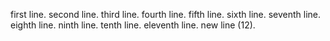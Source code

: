 first line.
second line.
third line.
fourth line.
fifth line.
sixth line.
seventh line.
eighth line.
ninth line.
tenth line.
eleventh line.
new line (12).